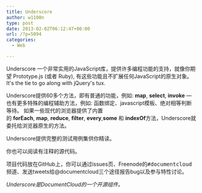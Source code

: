 ```yaml
---
title: Underscore
author: w1100n
type: post
date: 2013-02-02T06:12:47+00:00
url: /?p=5094
categories:
  - Web

---
```

Underscore 一个非常实用的JavaScript库，提供许多编程功能的支持，就像你期望 Prototype.js (或者 Ruby), 有这些功能且不扩展任何JavaScript的原生对象。 It's the tie to go along with jQuery's tux.

Underscore提供60多个方法，即有普通的功能，例如: **map**, **select**, **invoke** — 也有更多特殊的编程辅助方法，例如: 函数绑定、javascript模板、绝对相等判断等待。 如果一些现代的浏览器提供了内置的 **forEach**, **map**, **reduce**, **filter**, **every**,**some** 和 **indexOf**方法，Underscore就委托给浏览器原生的方法。

Underscore提供完整的测试用例集供你精读。

你也可以阅读有注释的源代码。

项目代码放在GitHub上，你可以通过issues页、Freenode的<tt>#documentcloud</tt>频道、发送tweets给@documentcloud三个途径报告bug以及参与特性讨论。

_Underscore是DocumentCloud的一个开源组件。_